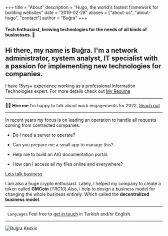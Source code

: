 +++
title = "About"
description = "Hugo, the world's fastest framework for building websites"
date = "2019-02-28"
aliases = ["about-us", "about-hugo", "contact"]
author = "Buğra"
+++

#### Tech Enthusiast, brewing technologies for the needs of all kinds of businesses. 🚀

  

## Hi there, my name is Buğra. I'm a network administrator, system analyst, IT specialist with a passion for implementing new technologies for companies.

  

I have 15yrs+ experience working as a professional information Technologies expert. For more details check out [My Resume](https://drive.google.com/file/d/1Y_ByC-Jg0ZlROR9rpE7JR4Sv2WOmWrZD/view?usp=sharing)

  

---

👨‍🚀 **Hire me** I’m happy to talk about work engagements for 2022, [Reach out](mailto:bugra.keskin@gmail.com)

  

---

In recent years my focus is on leading an operation to handle all requests coming from contracted companies.

  

- Do I need a server to operate?

- Can you prepare me a small app to manage this?

- Help me to build an AIO documentation portal.

- How can I access all my files online and everywhere?

[Lets talk business](mailto:bugra.keskin@gmail.com)

 
I am also a huge crypto enthusiast. Lately, I helped my company to create a token called **GMCoin** (*TRC10*).Also, i help to design a business model for changing the whole business entirely. Which called the **decentralized business model**.

---
<code> Languages</code> Feel free to [get in touch](mailto:bugra.keskin@gmail.com) in Turkish and/or English.

---


![Buğra Keskin](bk.jpg)
